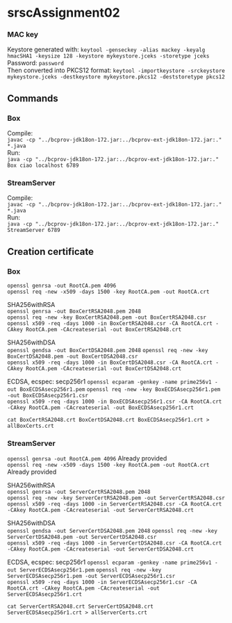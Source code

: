 # srscAssignment02

### MAC key
Keystore generated with: `keytool -genseckey -alias mackey -keyalg hmacSHA1 -keysize 128 -keystore mykeystore.jceks -storetype jceks`  
Password: `password`  
Then converted into PKCS12 format: `keytool -importkeystore -srckeystore mykeystore.jceks -destkeystore mykeystore.pkcs12 -deststoretype pkcs12`  

## Commands
### Box
Compile:  
`javac -cp "../bcprov-jdk18on-172.jar:../bcprov-ext-jdk18on-172.jar:." *.java`  
Run:  
`java -cp "../bcprov-jdk18on-172.jar:../bcprov-ext-jdk18on-172.jar:." Box ciao localhost 6789`  

### StreamServer
Compile:  
`javac -cp "../bcprov-jdk18on-172.jar:../bcprov-ext-jdk18on-172.jar:." *.java`  
Run:  
`java -cp "../bcprov-jdk18on-172.jar:../bcprov-ext-jdk18on-172.jar:." StreamServer 6789`  


## Creation certificate

### Box
`openssl genrsa -out RootCA.pem 4096`  
`openssl req -new -x509 -days 1500 -key RootCA.pem -out RootCA.crt`

SHA256withRSA  
`openssl genrsa -out BoxCertRSA2048.pem 2048`  
`openssl req -new -key BoxCertRSA2048.pem -out BoxCertRSA2048.csr`  
`openssl x509 -req -days 1000 -in BoxCertRSA2048.csr -CA RootCA.crt -CAkey RootCA.pem -CAcreateserial -out BoxCertRSA2048.crt`

SHA256withDSA  
`openssl gendsa -out BoxCertDSA2048.pem 2048`
`openssl req -new -key BoxCertDSA2048.pem -out BoxCertDSA2048.csr`  
`openssl x509 -req -days 1000 -in BoxCertDSA2048.csr -CA RootCA.crt -CAkey RootCA.pem -CAcreateserial -out BoxCertDSA2048.crt`

ECDSA, ecspec: secp256r1
`openssl ecparam -genkey -name prime256v1 -out BoxECDSAsecp256r1.pem`
`openssl req -new -key BoxECDSAsecp256r1.pem -out BoxECDSAsecp256r1.csr`  
`openssl x509 -req -days 1000 -in BoxECDSAsecp256r1.csr -CA RootCA.crt -CAkey RootCA.pem -CAcreateserial -out BoxECDSAsecp256r1.crt`

`cat BoxCertRSA2048.crt BoxCertDSA2048.crt BoxECDSAsecp256r1.crt > allBoxCerts.crt`  

### StreamServer
`openssl genrsa -out RootCA.pem 4096`       Already provided  
`openssl req -new -x509 -days 1500 -key RootCA.pem -out RootCA.crt` Already provided 

SHA256withRSA  
`openssl genrsa -out ServerCertRSA2048.pem 2048`  
`openssl req -new -key ServerCertRSA2048.pem -out ServerCertRSA2048.csr`  
`openssl x509 -req -days 1000 -in ServerCertRSA2048.csr -CA RootCA.crt -CAkey RootCA.pem -CAcreateserial -out ServerCertRSA2048.crt`

SHA256withDSA  
`openssl gendsa -out ServerCertDSA2048.pem 2048`
`openssl req -new -key ServerCertDSA2048.pem -out ServerCertDSA2048.csr`  
`openssl x509 -req -days 1000 -in ServerCertDSA2048.csr -CA RootCA.crt -CAkey RootCA.pem -CAcreateserial -out ServerCertDSA2048.crt`

ECDSA, ecspec: secp256r1
`openssl ecparam -genkey -name prime256v1 -out ServerECDSAsecp256r1.pem`
`openssl req -new -key ServerECDSAsecp256r1.pem -out ServerECDSAsecp256r1.csr`  
`openssl x509 -req -days 1000 -in ServerECDSAsecp256r1.csr -CA RootCA.crt -CAkey RootCA.pem -CAcreateserial -out ServerECDSAsecp256r1.crt`

`cat ServerCertRSA2048.crt ServerCertDSA2048.crt ServerECDSAsecp256r1.crt > allServerCerts.crt`  